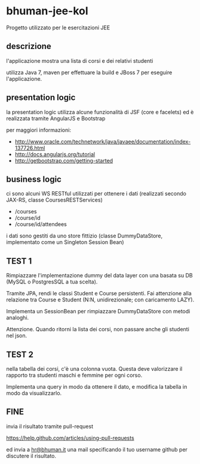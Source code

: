 bhuman-jee-kol
==============

Progetto utilizzato per le esercitazioni JEE

descrizione
-----------

l'applicazione mostra una lista di corsi e dei relativi studenti

utilizza Java 7, maven per effettuare la build e JBoss 7 per eseguire l'applicazione.

presentation logic
-----------

la presentation logic utilizza alcune funzionalità di JSF (core e facelets) ed è realizzata tramite AngularJS e Bootstrap

per maggiori informazioni:

* http://www.oracle.com/technetwork/java/javaee/documentation/index-137726.html
* http://docs.angularjs.org/tutorial
* http://getbootstrap.com/getting-started

business logic
-----------

ci sono alcuni WS RESTful utilizzati per ottenere i dati (realizzati secondo JAX-RS, classe CoursesRESTServices)

* /courses
* /course/id
* /course/id/attendees

i dati sono gestiti da uno store fittizio (classe DummyDataStore, implementato come un Singleton Session Bean)

TEST 1
-----------

Rimpiazzare l'implementazione dummy del data layer con una basata su DB (MySQL o PostgresSQL a tua scelta).

Tramite JPA, rendi le classi Student e Course persistenti. Fai attenzione alla relazione tra Course e Student (N:N, unidirezionale; con caricamento LAZY).

Implementa un SessionBean per rimpiazzare DummyDataStore con metodi analoghi.

Attenzione. Quando ritorni la lista dei corsi, non passare anche gli studenti nel json.

TEST 2
-----------

nella tabella dei corsi, c'è una colonna vuota. Questa deve valorizzare il rapporto tra studenti maschi e femmine per ogni corso.

Implementa una query in modo da ottenere il dato, e modifica la tabella in modo da visualizzarlo.


FINE
-----------
invia il risultato tramite pull-request

https://help.github.com/articles/using-pull-requests

ed invia a hr@bhuman.it una mail specificando il tuo username github per discutere il risultato.

